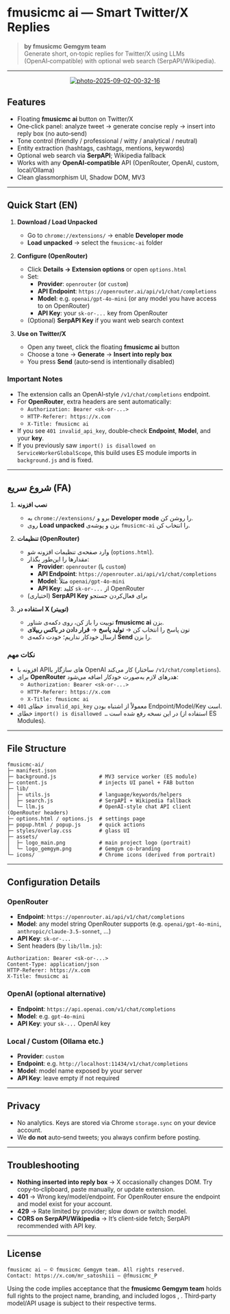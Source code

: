 # fmusicmc ai — Smart Twitter/X Replies

> **by fmusicmc Gemgym team**  
> Generate short, on‑topic replies for Twitter/X using LLMs (OpenAI‑compatible) with optional web search (SerpAPI/Wikipedia).

---
<div style="text-align:center;">
  <a href="https://ibb.co/tp0xcHrv">
    <img src="https://i.ibb.co/b542L69C/photo-2025-09-02-00-32-16.jpg" alt="photo-2025-09-02-00-32-16" border="0">
  </a>
</div>


## Features
- Floating **fmusicmc ai** button on Twitter/X
- One‑click panel: analyze tweet → generate concise reply → insert into reply box (no auto‑send)
- Tone control (friendly / professional / witty / analytical / neutral)
- Entity extraction (hashtags, cashtags, mentions, keywords)
- Optional web search via **SerpAPI**; Wikipedia fallback
- Works with any **OpenAI‑compatible** API (OpenRouter, OpenAI, custom, local/Ollama)
- Clean glassmorphism UI, Shadow DOM, MV3

---

## Quick Start (EN)

1. **Download / Load Unpacked**
   - Go to `chrome://extensions/` → enable **Developer mode**
   - **Load unpacked** → select the `fmusicmc-ai` folder

2. **Configure (OpenRouter)**
   - Click **Details → Extension options** or open `options.html`
   - Set:
     - **Provider**: `openrouter` (or `custom`)
     - **API Endpoint**: `https://openrouter.ai/api/v1/chat/completions`
     - **Model**: e.g. `openai/gpt-4o-mini` (or any model you have access to on OpenRouter)
     - **API Key**: your `sk-or-...` key from OpenRouter
   - (Optional) **SerpAPI Key** if you want web search context

3. **Use on Twitter/X**
   - Open any tweet, click the floating **fmusicmc ai** button
   - Choose a tone → **Generate** → **Insert into reply box**
   - You press **Send** (auto‑send is intentionally disabled)

### Important Notes
- The extension calls an OpenAI‑style `/v1/chat/completions` endpoint.  
- For **OpenRouter**, extra headers are sent automatically:
  - `Authorization: Bearer <sk-or-...>`
  - `HTTP-Referer: https://x.com`
  - `X-Title: fmusicmc ai`
- If you see `401 invalid_api_key`, double‑check **Endpoint**, **Model**, and your **key**.
- If you previously saw `import() is disallowed on ServiceWorkerGlobalScope`, this build uses ES module imports in `background.js` and is fixed.

---

## شروع سریع (FA)

1. **نصب افزونه**
   - به `chrome://extensions/` برو و **Developer mode** را روشن کن.
   - روی **Load unpacked** بزن و پوشه‌ی `fmusicmc-ai` را انتخاب کن.

2. **تنظیمات (OpenRouter)**
   - وارد صفحه‌ی تنظیمات افزونه شو (`options.html`).
   - مقدارها را این‌طور بگذار:
     - **Provider**: `openrouter` (یا `custom`)
     - **API Endpoint**: `https://openrouter.ai/api/v1/chat/completions`
     - **Model**: مثلاً `openai/gpt-4o-mini`
     - **API Key**: کلید `sk-or-...` از OpenRouter
   - (اختیاری) **SerpAPI Key** برای فعال‌کردن جستجو

3. **استفاده در X (توییتر)**
   - توییت را باز کن، روی دکمه‌ی شناور **fmusicmc ai** بزن.
   - تون پاسخ را انتخاب کن → **تولید پاسخ** → **قرار دادن در باکس ریپلای**
   - ارسال خودکار نداریم؛ خودت دکمه‌ی **Send** را بزن.

### نکات مهم
- افزونه با APIهای سازگار با OpenAI کار می‌کند (ساختار `/v1/chat/completions`).  
- برای **OpenRouter** هدرهای لازم به‌صورت خودکار اضافه می‌شود:
  - `Authorization: Bearer <sk-or-...>`
  - `HTTP-Referer: https://x.com`
  - `X-Title: fmusicmc ai`
- خطای `401 invalid_api_key` معمولاً از اشتباه بودن Endpoint/Model/Key است.
- خطای `import() is disallowed …` در این نسخه رفع شده است (استفاده از ES Modules).

---

## File Structure
```
fmusicmc-ai/
├─ manifest.json
├─ background.js              # MV3 service worker (ES module)
├─ content.js                 # injects UI panel + FAB button
├─ lib/
│  ├─ utils.js                # language/keywords/helpers
│  ├─ search.js               # SerpAPI + Wikipedia fallback
│  └─ llm.js                  # OpenAI-style chat API client (OpenRouter headers)
├─ options.html / options.js  # settings page
├─ popup.html / popup.js      # quick actions
├─ styles/overlay.css         # glass UI
├─ assets/
│  ├─ logo_main.png           # main project logo (portrait)
│  └─ logo_gemgym.png         # Gemgym co‑branding
└─ icons/                     # Chrome icons (derived from portrait)
```

---

## Configuration Details

### OpenRouter
- **Endpoint**: `https://openrouter.ai/api/v1/chat/completions`
- **Model**: any model string OpenRouter supports (e.g. `openai/gpt-4o-mini`, `anthropic/claude-3.5-sonnet`, …)
- **API Key**: `sk-or-...`
- Sent headers (by `lib/llm.js`):
```http
Authorization: Bearer <sk-or-...>
Content-Type: application/json
HTTP-Referer: https://x.com
X-Title: fmusicmc ai
```

### OpenAI (optional alternative)
- **Endpoint**: `https://api.openai.com/v1/chat/completions`
- **Model**: e.g. `gpt-4o-mini`
- **API Key**: your `sk-...` OpenAI key

### Local / Custom (Ollama etc.)
- **Provider**: `custom`
- **Endpoint**: e.g. `http://localhost:11434/v1/chat/completions`
- **Model**: model name exposed by your server
- **API Key**: leave empty if not required

---

## Privacy
- No analytics. Keys are stored via Chrome `storage.sync` on your device account.  
- We **do not** auto‑send tweets; you always confirm before posting.

---

## Troubleshooting
- **Nothing inserted into reply box** → X occasionally changes DOM. Try copy‑to‑clipboard, paste manually, or update extension.
- **401** → Wrong key/model/endpoint. For OpenRouter ensure the endpoint and model exist for your account.
- **429** → Rate limited by provider; slow down or switch model.
- **CORS on SerpAPI/Wikipedia** → It’s client‑side fetch; SerpAPI recommended with API key.

---

## License

```
fmusicmc ai — © fmusicmc Gemgym team. All rights reserved.
Contact: https://x.com/mr_satoshiii — @fmusicmc_P
```

Using the code implies acceptance that the **fmusicmc Gemgym team** holds full rights to the project name, branding, and included logos , . Third‑party model/API usage is subject to their respective terms.
